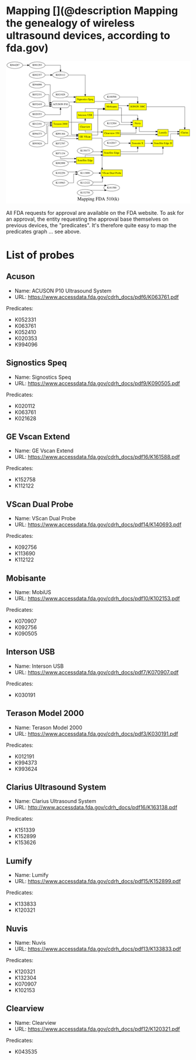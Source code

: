 # Mapping  [](@description Mapping the genealogy of wireless ultrasound devices, according to fda.gov)

![](/include/fda.gov/fda.png)

All FDA requests for approval are available on the FDA website. To ask for an approval, the entity requesting the approval base themselves on previous devices, the "predicates". It's therefore quite easy to map the predicates graph ... see above.

# List of probes

## Acuson

* Name: ACUSON P10 Ultrasound  System
* URL: https://www.accessdata.fda.gov/cdrh_docs/pdf6/K063761.pdf

Predicates:

* K052331
* K063761
* K052410 
* K020353
* K994096

## Signostics Speq

* Name: Signostics Speq
* URL: https://www.accessdata.fda.gov/cdrh_docs/pdf9/K090505.pdf

Predicates:

* K020112
* K063761
* K021628


## GE Vscan Extend

* Name: GE Vscan Extend
* URL: https://www.accessdata.fda.gov/cdrh_docs/pdf16/K161588.pdf

Predicates:

* K152758
* K112122

## VScan Dual Probe

* Name: VScan Dual Probe
* URL: https://www.accessdata.fda.gov/cdrh_docs/pdf14/K140693.pdf

Predicates:

* K092756
* K113690
* K112122


## Mobisante

* Name: MobiUS
* URL: https://www.accessdata.fda.gov/cdrh_docs/pdf10/K102153.pdf

Predicates: 

* K070907
* K092756
* K090505

## Interson USB

* Name: Interson USB
* URL: https://www.accessdata.fda.gov/cdrh_docs/pdf7/K070907.pdf

Predicates: 

* K030191



## Terason Model  2000

* Name: Terason Model  2000
* URL: https://www.accessdata.fda.gov/cdrh_docs/pdf3/K030191.pdf

Predicates: 

* K012191 
* K994373
* K993624


## Clarius Ultrasound System

* Name: Clarius Ultrasound System
* URL: http://www.accessdata.fda.gov/cdrh_docs/pdf16/K163138.pdf

Predicates: 

* K151339
* K152899
* K153626

## Lumify

* Name: Lumify
* URL: https://www.accessdata.fda.gov/cdrh_docs/pdf15/K152899.pdf

Predicates: 

* K133833
* K120321

## Nuvis

* Name: Nuvis
* URL: https://www.accessdata.fda.gov/cdrh_docs/pdf13/K133833.pdf

Predicates:

* K120321
* K132304
* K070907
* K102153


## Clearview

* Name: Clearview
* URL: https://www.accessdata.fda.gov/cdrh_docs/pdf12/K120321.pdf

Predicates:

* K043535


